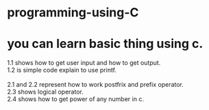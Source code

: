 # programming-using-C
# you can learn basic thing using c.<br>
1.1 shows how to get user input and how to get output.<br>
1.2 is simple code explain to use printf.<br><br>
2.1 and 2.2 represent how to work postfrix and prefix operator.<br>
2.3 shows logical operator.<br>
2.4 shows how to get power of any number in c.<br>
